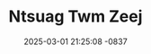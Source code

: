 ---
layout: movie-video-data
date: 2025-03-01 21:25:08 -0837
categories: movie

# Site Attributes
title: "Ntsuag Twm Zeej"
permalink: "/movie/Ntsuag_Twm_Zeej"

# Movie Attributes
synopsis: ""
producer: "World Video Promotions"
director: ""
writer: ""
video_link: ""
genre: "Drama"
year: ""
release_type: "VHS"
storage: "Center for Hmong Studies"
thumbnail: "/assets/images/movie_thumbnails/Ntsuag Twm Zeej.jpeg"
publishing_company: "World Video Promotions"

# Sequels + Parts
base_movie: ""
total_parts: 
sequel: ""

# Movie Cast
cast:
#VALUE!
---